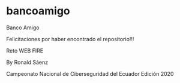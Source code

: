 # bancoamigo
Banco Amigo

Felicitaciones por haber encontrado el repositorio!!!


Reto WEB FIRE

By Ronald Sáenz

Campeonato Nacional de Ciberseguridad del Ecuador Edición 2020
